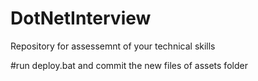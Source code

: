 # DotNetInterview
Repository for assessemnt of your technical skills

#run deploy.bat and commit the new files of assets folder
